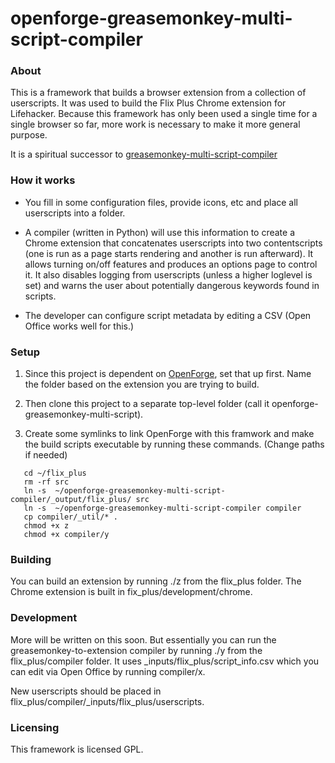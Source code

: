 openforge-greasemonkey-multi-script-compiler
=======

### About

This is a framework that builds a browser extension from a collection of userscripts.  It was used to build the Flix Plus Chrome extension for Lifehacker.  Because this framework has only been used a single time for a single browser so far, more work is necessary to make it more general purpose.

It is a spiritual successor to [greasemonkey-multi-script-compiler](https://github.com/ginatrapani/greasemonkey-multi-script-compiler)

### How it works

* You fill in some configuration files, provide icons, etc and place all userscripts into a folder.

* A compiler (written in Python) will use this information to create a Chrome extension that concatenates userscripts into two contentscripts (one is run as a page starts rendering and another is run afterward).  It allows turning on/off features and produces an options page to control it.  It also disables logging from userscripts (unless a higher loglevel is set) and warns the user about potentially dangerous keywords found in scripts.

* The developer can configure script metadata by editing a CSV (Open Office works well for this.)


### Setup

1. Since this project is dependent on [OpenForge](https://github.com/trigger-corp/browser-extensions.git), set that up first.  Name the folder based on the extension you are trying to build.

2. Then clone this project to a separate top-level folder (call it openforge-greasemonkey-multi-script).

3. Create some symlinks to link OpenForge with this framwork and make the build scripts executable by running these commands. (Change paths if needed)

```
   cd ~/flix_plus
   rm -rf src
   ln -s  ~/openforge-greasemonkey-multi-script-compiler/_output/flix_plus/ src
   ln -s  ~/openforge-greasemonkey-multi-script-compiler compiler
   cp compiler/_util/* .
   chmod +x z
   chmod +x compiler/y
```

### Building
   You can build an extension by running ./z from the flix_plus folder.  The Chrome extension is built in fix_plus/development/chrome.
   
### Development

More will be written on this soon.  But essentially you can run the greasemonkey-to-extension compiler by running ./y from the flix_plus/compiler folder.  It uses _inputs/flix_plus/script_info.csv which you can edit via Open Office by running compiler/x.

New userscripts should be placed in flix_plus/compiler/_inputs/flix_plus/userscripts.


### Licensing

This framework is licensed GPL. 

